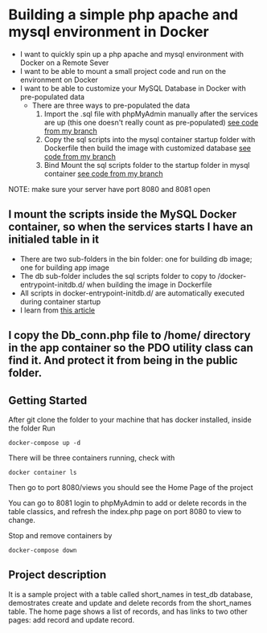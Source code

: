 # Building a simple php apache and mysql environment in Docker

 * I want to quickly spin up a php apache and mysql environment with Docker on a Remote Sever
 * I want to be able to mount a small project code and run on the environment on Docker
 * I want to be able to customize your MySQL Database in Docker with pre-populated data
   * There are three ways to pre-populated the data
     1. Import the .sql file with phpMyAdmin manually after the services are up (this one doesn't really count as pre-populated) [see code from my branch](https://github.com/jeanwang2dev/phpDocker/tree/importDB-with-phpMyAdmin)
     2. Copy the sql scripts into the mysql container startup folder with Dockerfile then build the image with customized database [see code from my branch](https://github.com/jeanwang2dev/phpDocker/tree/copy-script-in-Dockerfilehttps://github.com/jeanwang2dev/phpDocker/tree/copy-script-in-Dockerfile)
     3. Bind Mount the sql scripts folder to the startup folder in mysql container [see code from my branch](https://github.com/jeanwang2dev/phpDocker/tree/bindmout-scriptsfolder)
 
 NOTE: make sure your server have port 8080 and 8081 open
 
## I mount the scripts inside the MySQL Docker container, so when the services starts I have an initialed table in it

 * There are two sub-folders in the bin folder: one for building db image; one for building app image
 * The db sub-folder includes the sql scripts folder to copy to /docker-entrypoint-initdb.d/ when building the image in Dockerfile
 * All scripts in docker-entrypoint-initdb.d/ are automatically executed during container startup
 * I learn from [this article](https://medium.com/better-programming/customize-your-mysql-database-in-docker-723ffd59d8fb)
 
## I copy the Db_conn.php file to /home/ directory in the app container so the PDO utility class can find it. And protect it from being in the public folder.

## Getting Started
After git clone the folder to your machine that has docker installed, inside the folder Run 	
```shell
docker-compose up -d
```

There will be three containers running, check with 
```
docker container ls
```

Then go to port 8080/views you should see the Home Page of the project

You can go to 8081 login to phpMyAdmin to add or delete records in the table classics, and refresh the index.php page on port 8080 to view to change.

Stop and remove containers by 
```
docker-compose down
```
## Project description
It is a sample project with a table called short_names in test_db database, demostrates create and update and delete records from the short_names table. The home page shows a list of records, and has links to two other pages: add record and update record.


